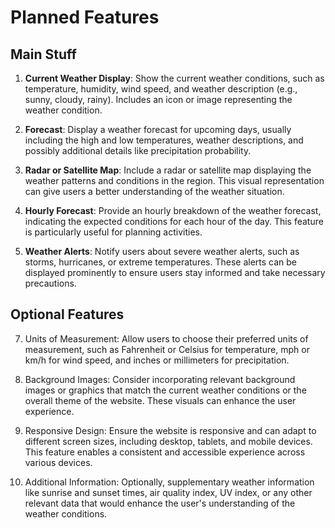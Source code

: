 # Planned Features

## Main Stuff

1. **Current Weather Display**: Show the current weather conditions, such as temperature, humidity, wind speed, and weather description (e.g., sunny, cloudy, rainy). Includes an icon or image representing the weather condition.

3. **Forecast**: Display a weather forecast for upcoming days, usually including the high and low temperatures, weather descriptions, and possibly additional details like precipitation probability.

4. **Radar or Satellite Map**: Include a radar or satellite map displaying the weather patterns and conditions in the region. This visual representation can give users a better understanding of the weather situation.

5. **Hourly Forecast**: Provide an hourly breakdown of the weather forecast, indicating the expected conditions for each hour of the day. This feature is particularly useful for planning activities.

6. **Weather Alerts**: Notify users about severe weather alerts, such as storms, hurricanes, or extreme temperatures. These alerts can be displayed prominently to ensure users stay informed and take necessary precautions.

## Optional Features
7. Units of Measurement: Allow users to choose their preferred units of measurement, such as Fahrenheit or Celsius for temperature, mph or km/h for wind speed, and inches or millimeters for precipitation.

8. Background Images: Consider incorporating relevant background images or graphics that match the current weather conditions or the overall theme of the website. These visuals can enhance the user experience.

9. Responsive Design: Ensure the website is responsive and can adapt to different screen sizes, including desktop, tablets, and mobile devices. This feature enables a consistent and accessible experience across various devices.

10. Additional Information: Optionally, supplementary weather information like sunrise and sunset times, air quality index, UV index, or any other relevant data that would enhance the user's understanding of the weather conditions.
